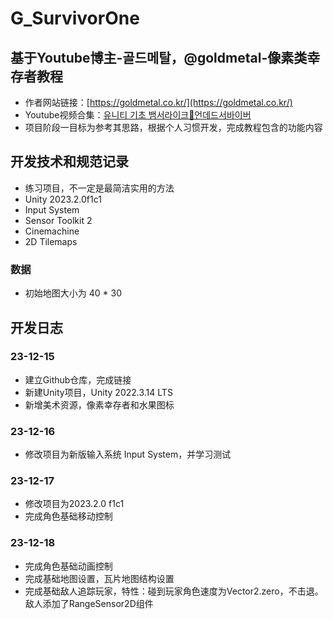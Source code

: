 # G_SurvivorOne

## 基于Youtube博主-골드메탈，@goldmetal-像素类幸存者教程
- 作者网站链接：[https://goldmetal.co.kr/](https://goldmetal.co.kr/)
- Youtube视频合集：[유니티 기초 뱀서라이크🧟언데드서바이버](https://www.youtube.com/playlist?list=PLO-mt5Iu5TeZF8xMHqtT_DhAPKmjF6i3x)
- 项目阶段一目标为参考其思路，根据个人习惯开发，完成教程包含的功能内容

## 开发技术和规范记录

- 练习项目，不一定是最简洁实用的方法
- Unity 2023.2.0f1c1
- Input System
- Sensor Toolkit 2
- Cinemachine
- 2D Tilemaps

### 数据

- 初始地图大小为 40 * 30

## 开发日志

### 23-12-15

- 建立Github仓库，完成链接
- 新建Unity项目，Unity 2022.3.14 LTS
- 新增美术资源，像素幸存者和水果图标

### 23-12-16

- 修改项目为新版输入系统 Input System，并学习测试

### 23-12-17

- 修改项目为2023.2.0 f1c1
- 完成角色基础移动控制

### 23-12-18

- 完成角色基础动画控制
- 完成基础地图设置，瓦片地图结构设置
- 完成基础敌人追踪玩家，特性：碰到玩家角色速度为Vector2.zero，不击退。敌人添加了RangeSensor2D组件